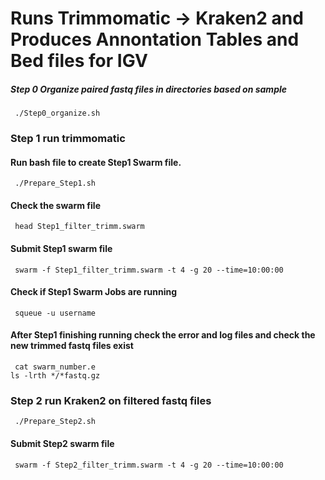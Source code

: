 # Runs Trimmomatic -> Kraken2 and Produces Annontation Tables and Bed files for IGV
##### Step 0 Organize paired fastq files in directories based on sample
<pre><code> ./Step0_organize.sh </pre></code>

### Step 1 run trimmomatic
#### Run bash file to create Step1 Swarm file.
<pre><code> ./Prepare_Step1.sh </pre></code>
#### Check the swarm file
<pre><code> head Step1_filter_trimm.swarm </pre></code>
#### Submit Step1 swarm file
<pre><code> swarm -f Step1_filter_trimm.swarm -t 4 -g 20 --time=10:00:00 </pre></code>
#### Check if Step1 Swarm Jobs are running 
<pre><code> squeue -u username </pre></code>
#### After Step1 finishing running check the error and log files and check the new trimmed fastq files exist
<pre><code> cat swarm_number.e 
ls -lrth */*fastq.gz </pre></code>
### Step 2 run Kraken2 on filtered fastq files
<pre><code> ./Prepare_Step2.sh </pre></code>
#### Submit Step2 swarm file
<pre><code> swarm -f Step2_filter_trimm.swarm -t 4 -g 20 --time=10:00:00 </pre></code>
